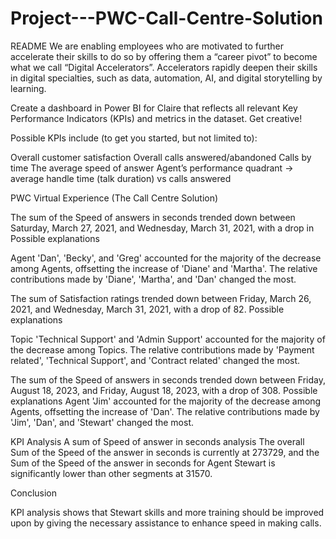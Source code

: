 # Project---PWC-Call-Centre-Solution 
README
We are enabling employees who are motivated to further accelerate their skills to do so by offering them a “career pivot” to become what we call “Digital Accelerators”. Accelerators rapidly deepen their skills in digital specialties, such as data, automation, AI, and digital storytelling by learning.

Create a dashboard in Power BI for Claire that reflects all relevant Key Performance Indicators (KPIs) and metrics in the dataset. Get creative!

Possible KPIs include (to get you started, but not limited to):

Overall customer satisfaction
Overall calls answered/abandoned
Calls by time
The average speed of answer
Agent’s performance quadrant -> average handle time (talk duration) vs calls answered

PWC Virtual Experience (The Call Centre Solution)

The sum of the Speed of answers in seconds trended down between Saturday, March 27, 2021, and Wednesday, March 31, 2021, with a drop in Possible explanations

Agent
'Dan', 'Becky', and 'Greg' accounted for the majority of the decrease among Agents, offsetting the increase of 'Diane' and 'Martha'. The relative contributions made by 'Diane', 'Martha', and 'Dan' changed the most.

The sum of Satisfaction ratings trended down between Friday, March 26, 2021, and Wednesday, March 31, 2021, with a drop of 82.
Possible explanations

Topic
'Technical Support' and 'Admin Support' accounted for the majority of the decrease among Topics. The relative contributions made by 'Payment related', 'Technical Support', and 'Contract related' changed the most.

The sum of the Speed of answers in seconds trended down between Friday, August 18, 2023, and Friday, August 18, 2023, with a drop of 308.
Possible explanations
Agent
'Jim' accounted for the majority of the decrease among Agents, offsetting the increase of 'Dan'. The relative contributions made by 'Jim', 'Dan', and 'Stewart' changed the most.

KPI Analysis
A sum of Speed of answer in seconds analysis
The overall Sum of the Speed of the answer in seconds is currently at 273729, and the Sum of the Speed of the answer in seconds for Agent Stewart is significantly lower than other segments at 31570.

Conclusion

KPI analysis shows that Stewart skills and more training should be improved upon by giving the necessary assistance to enhance speed in making calls.

